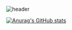 ![header](https://capsule-render.vercel.app/api?type=waving&color=auto&height=300&section=header&text=Hello%20World%20✋%20I'm%20Hyeji&fontSize=90)



[![Anurag's GitHub stats](https://github-readme-stats.vercel.app/api?username=hyejee0504&show_icons=true&theme=dracula)](https://github.com/anuraghazra/github-readme-stats)
